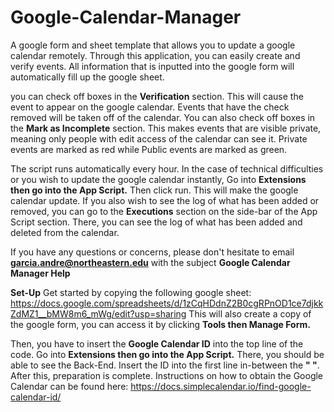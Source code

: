 # Google-Calendar-Manager
A google form and sheet template that allows you to update a google calendar remotely.
Through this application, you can easily create and verify events. All information that is inputted into the google form will automatically fill up the google sheet. 

you can check off boxes in the **Verification** section. This will cause the event to appear on the google calendar. Events that have the check removed will be taken off of the calendar.
You can also check off boxes in the **Mark as Incomplete** section. This makes events that are visible private, meaning only people with edit access of the calendar can see it. Private events are marked as red while Public events are marked as green.

The script runs automatically every hour. In the case of technical difficulties or you wish to update the google calendar instantly, Go into **Extensions then go into the App Script.** Then click run. This will make the google calendar update. If you also wish to see the log of what has been added or removed, you can go to the **Executions** section on the side-bar of the App Script section. There, you can see the log of what has been added and deleted from the calendar.

If you have any questions or concerns, please don't hesitate to email **garcia.andre@northeastern.edu** with the subject **Google Calendar Manager Help**

__**Set-Up**__
Get started by copying the following google sheet: https://docs.google.com/spreadsheets/d/1zCqHDdnZ2B0cgRPnOD1ce7djkkZdMZ1__bMW8m6_mWg/edit?usp=sharing
This will also create a copy of the google form, you can access it by clicking **Tools then Manage Form.**

Then, you have to insert the **Google Calendar ID** into the top line of the code. Go into **Extensions then go into the App Script.** There, you should be able to see the Back-End. Insert the ID into the first line in-between the **" "**. After this, preparation is complete.
Instructions on how to obtain the Google Calendar can be found here: https://docs.simplecalendar.io/find-google-calendar-id/


